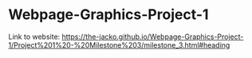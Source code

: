 # Webpage-Graphics-Project-1

Link to website:
https://the-jacko.github.io/Webpage-Graphics-Project-1/Project%201%20-%20Milestone%203/milestone_3.html#heading
